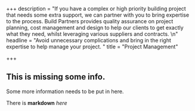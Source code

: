 +++
description = "If you have a complex or high priority building project that needs some extra support, we can partner with you to bring expertise to the process.  Build Partners provides quality assurance on project planning, cost management and design to help our clients to get exactly what they need, whilst leveraging various suppliers and contracts. \n"
headline = "Avoid unnecessary complications and bring in the right expertise to help manage your project.  "
title = "Project Management"

+++
## This is missing some info.

Some more information needs to be put in here.

There is **markdown** _here_